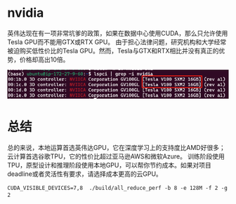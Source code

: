 # nvidia

英伟达现在有一项非常坑爹的政策，如果在数据中心使用CUDA，那么只允许使用Tesla GPU而不能用GTX或RTX GPU。
由于担心法律问题，研究机构和大学经常被迫购买低性价比的Tesla GPU。然而，Tesla与GTX和RTX相比并没有真正的优势，价格却高出10倍。

![NVIDIA-gpu](../docs/images/NVIDIA-gpu.png)

# 总结

总的来说，本地运算首选英伟达GPU，它在深度学习上的支持度比AMD好很多；云计算首选谷歌TPU，它的性价比超过亚马逊AWS和微软Azure。
训练阶段使用TPU，原型设计和推理阶段使用本地GPU，可以帮你节约成本。如果对项目deadline或者灵活性有要求，请选择成本更高的云GPU。

```shell
CUDA_VISIBLE_DEVICES=7,8  ./build/all_reduce_perf -b 8 -e 128M -f 2 -g 2
```